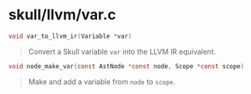 # skull/llvm/var.c

```c
void var_to_llvm_ir(Variable *var)
```

> Convert a Skull variable `var` into the LLVM IR equivalent.

```c
void node_make_var(const AstNode *const node, Scope *const scope)
```

> Make and add a variable from `node` to `scope`.

